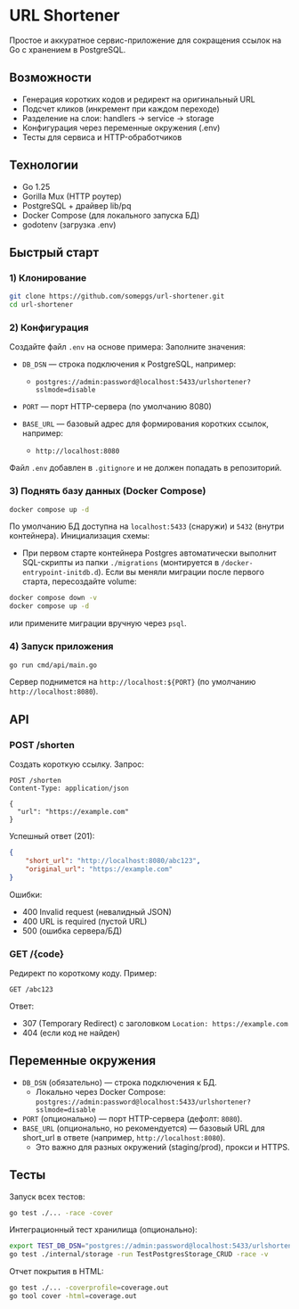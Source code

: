 # URL Shortener

Простое и аккуратное сервис-приложение для сокращения ссылок на Go с хранением в PostgreSQL.

## Возможности
- Генерация коротких кодов и редирект на оригинальный URL
- Подсчет кликов (инкремент при каждом переходе)
- Разделение на слои: handlers → service → storage
- Конфигурация через переменные окружения (.env)
- Тесты для сервиса и HTTP-обработчиков

## Технологии
- Go 1.25
- Gorilla Mux (HTTP роутер)
- PostgreSQL + драйвер lib/pq
- Docker Compose (для локального запуска БД)
- godotenv (загрузка .env)

## Быстрый старт

### 1) Клонирование
```bash
git clone https://github.com/somepgs/url-shortener.git
cd url-shortener
```
### 2) Конфигурация
Создайте файл `.env` на основе примера:
Заполните значения:
- `DB_DSN` — строка подключения к PostgreSQL, например:
    - `postgres://admin:password@localhost:5433/urlshortener?sslmode=disable`

- `PORT` — порт HTTP-сервера (по умолчанию 8080)
- `BASE_URL` — базовый адрес для формирования коротких ссылок, например:
    - `http://localhost:8080`

Файл `.env` добавлен в `.gitignore` и не должен попадать в репозиторий.
### 3) Поднять базу данных (Docker Compose)
```bash
docker compose up -d
```
По умолчанию БД доступна на `localhost:5433` (снаружи) и `5432` (внутри контейнера).
Инициализация схемы:
- При первом старте контейнера Postgres автоматически выполнит SQL-скрипты из папки `./migrations` (монтируется в `/docker-entrypoint-initdb.d`).
  Если вы меняли миграции после первого старта, пересоздайте volume:
```bash
docker compose down -v
docker compose up -d
```
или примените миграции вручную через `psql`.
### 4) Запуск приложения
```bash
go run cmd/api/main.go
```
Сервер поднимется на `http://localhost:${PORT}` (по умолчанию `http://localhost:8080`).


## API
### POST /shorten
Создать короткую ссылку.
Запрос:
```
POST /shorten
Content-Type: application/json

{
  "url": "https://example.com"
}
```
Успешный ответ (201):
```json
{
    "short_url": "http://localhost:8080/abc123",
    "original_url": "https://example.com"
}
```
Ошибки:
- 400 Invalid request (невалидный JSON)
- 400 URL is required (пустой URL)
- 500 (ошибка сервера/БД)

### GET /{code}
Редирект по короткому коду.
Пример:
```
GET /abc123
```
Ответ:
- 307 (Temporary Redirect) c заголовком `Location: https://example.com`
- 404 (если код не найден)


## Переменные окружения
- `DB_DSN` (обязательно) — строка подключения к БД.
    - Локально через Docker Compose: `postgres://admin:password@localhost:5433/urlshortener?sslmode=disable`
- `PORT` (опционально) — порт HTTP-сервера (дефолт: `8080`).
- `BASE_URL` (опционально, но рекомендуется) — базовый URL для short_url в ответе (например, `http://localhost:8080`).
    - Это важно для разных окружений (staging/prod), прокси и HTTPS.


## Тесты
Запуск всех тестов:
```bash
go test ./... -race -cover
```
Интеграционный тест хранилища (опционально):
```bash
export TEST_DB_DSN="postgres://admin:password@localhost:5433/urlshortener?sslmode=disable"
go test ./internal/storage -run TestPostgresStorage_CRUD -race -v
```
Отчет покрытия в HTML:
```bash
go test ./... -coverprofile=coverage.out
go tool cover -html=coverage.out
```
